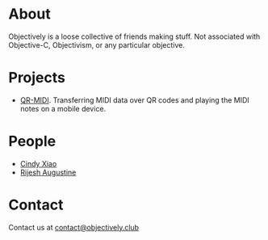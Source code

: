 # About
Objectively is a loose collective of friends making stuff. Not associated with Objective-C, Objectivism, or any particular objective.

# Projects
* [QR-MIDI](http://objectively.club/qrmidi). Transferring MIDI data over QR codes and playing the MIDI notes on a mobile device.

# People
* [Cindy Xiao](http://cxiao.net)
* [Rijesh Augustine](http://rijesha.com)

# Contact
Contact us at contact@objectively.club
